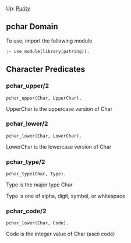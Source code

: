 Up: [Purity](intro.md)

## pchar Domain

To use, import the following module

    :- use_module(library(pstring)).

## Character Predicates

### pchar_upper/2

    pchar_upper(Char, UpperChar).

UpperChar is the uppercase version of Char

### pchar_lower/2

    pchar_lower(Char, LowerChar).

LowerChar is the lowercase version of Char

### pchar_type/2

    pchar_type(Char, Type).

Type is the major type Char

Type is one of alpha, digit, symbol, or whitespace

### pchar_code/2

    pchar_lower(Char, Code).

Code is the integer value of Char (ascii code)
